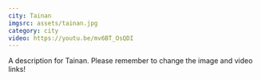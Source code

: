 ```yaml
---
city: Tainan
imgsrc: assets/tainan.jpg
category: city
video: https://youtu.be/mv6BT_OsQDI
---
```

A description for Tainan. Please remember to change the image and video links!